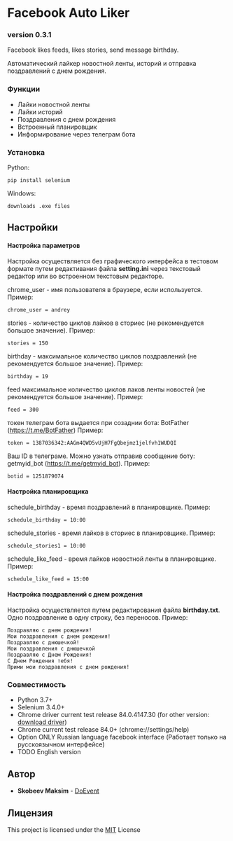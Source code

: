 # Facebook Auto Liker

### version 0.3.1
Facebook likes feeds, likes stories, send message birthday.

Автоматический лайкер новостной ленты, историй и отправка поздравлений с днем рождения.

### Функции
* Лайки новостной ленты
* Лайки историй
* Поздравления с днем рождения
* Встроенный планировщик
* Информирование через телеграм бота

### Установка
 Python: 
```
pip install selenium
```
Windows:
```
downloads .exe files
```
## Настройки

#### Настройка параметров
Настройка осуществляется без графического интерфейса в тестовом формате путем редактивания файла **setting.ini** через текстовый редактор или во встроенном текстовым редакторе.

chrome_user - имя пользователя в браузере, если используется. Пример:
```
chrome_user = andrey
```
stories - количество циклов лайков в сториес  (не рекомендуется большое значение). Пример:
```
stories = 150
```
birthday - максимальное количество циклов поздравлений (не рекомендуется большое значение). Пример:
```
birthday = 19
```
feed максимальное количество циклов лаков ленты новостей (не рекомендуется большое значение). Пример:
```
feed = 300
```
токен телеграм бота выдается при созаднии бота: BotFather (https://t.me/BotFather) Пример:
```
token = 1387036342:AAGm4QWD5vUjH7FgQbejmz1jelfvh1WUDQI
```
Ваш ID в телеграме. Можно узнать отправив сообщение боту: getmyid_bot (https://t.me/getmyid_bot). Пример:
```
botid = 1251879074
```
#### Настройка планировщика 
schedule_birthday - время поздравлений в планировщике. Пример:
```
schedule_birthday = 10:00
```
schedule_stories - время лайков в сториес в планировщике. Пример:
```
schedule_stories1 = 10:00
```
schedule_like_feed - время лайков новостной ленты в планировщике. Пример:
```
schedule_like_feed = 15:00
```
#### Настройка поздравлений с днем рождения 
Настройка осуществляется путем редактирования файла **birthday.txt**. Одно поздравление в одну строку, без переносов. Пример:
```
Поздравляю с днем рождения!
Мои поздравления с днем рождения!
Поздравляю с днюшечкой!
Мои поздравления с днюшечкой
Поздравляю с Днем Рождения!
С Днем Рождения тебя!
Прими мои поздравления с днем рождения!
```

### Совместимость
* Python 3.7+
* Selenium 3.4.0+
* Chrome driver current test release 84.0.4147.30 (for other version: [download driver](https://chromedriver.chromium.org/))
* Chrome current test release 84.0+ (chrome://settings/help)
* Option ONLY Russian language facebook interface (Работает только на русскоязычном интерфейсе)
* TODO English version

## Автор
* **Skobeev Maksim** - [DoEvent](https://github.com/doevent/)


## Лицензия
This project is licensed under the [MIT](https://en.wikipedia.org/wiki/MIT_License) License
